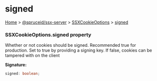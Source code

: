 # signed

[Home](https://github.com/spruceid/ssx/blob/main/documentation/reference/ssx-server/index.md) > [@spruceid/ssx-server](../) > [SSXCookieOptions](./) > [signed](ssx-server.ssxcookieoptions.signed.md)

### SSXCookieOptions.signed property

Whether or not cookies should be signed. Recommended true for production. Set to true by providing a signing key. If false, cookies can be tampered with on the client

**Signature:**

```typescript
signed: boolean;
```
